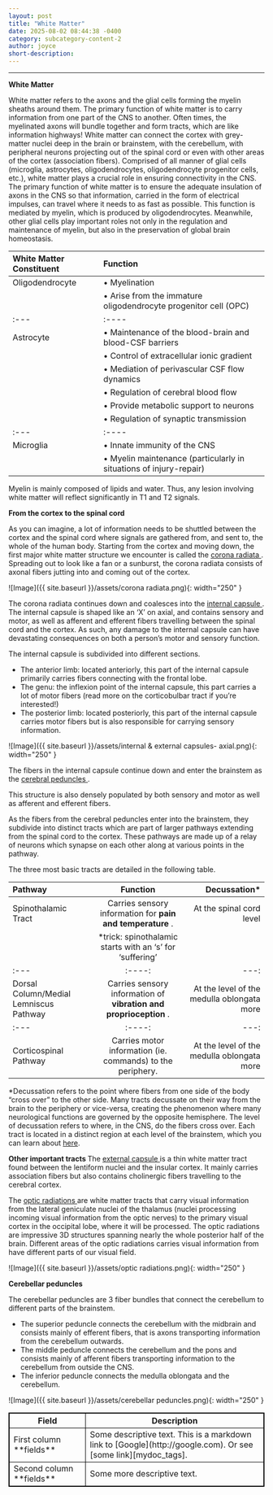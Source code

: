 ```yaml
---
layout: post
title: "White Matter"
date: 2025-08-02 08:44:38 -0400
category: subcategory-content-2
author: joyce
short-description: 
---
```


-----
<b> White Matter </b>

White matter refers to the axons and the glial cells forming the myelin sheaths around them. 
The primary function of white matter is to carry information from one part of the CNS to another. 
Often times, the myelinated axons will bundle together and form tracts, which are like information highways!
White matter can connect the cortex with grey-matter nuclei deep in the brain or brainstem, with the cerebellum, with peripheral neurons projecting out of the spinal cord or even with other areas of the cortex (association fibers).
Comprised of all manner of glial cells (microglia, astrocytes, oligodendrocytes, oligodendrocyte progenitor cells, etc.), white matter plays a crucial role in ensuring connectivity in the CNS. 
The primary function of white matter is to ensure the adequate insulation of axons in the CNS so that information, carried in the form of electrical impulses, can travel where it needs to as fast as possible. 
This function is mediated by myelin, which is produced by oligodendrocytes. 
Meanwhile, other glial cells play important roles not only in the regulation and maintenance of myelin, but also in the preservation of global brain homeostasis.

| White Matter Constituent      | Function | 
| :---            |:----   |
| Oligodendrocyte |•	Myelination |
|                 |•	Arise from the immature oligodendrocyte progenitor cell (OPC) |
| :---            |:----   |
| Astrocyte       |•	Maintenance of the blood-brain and blood-CSF barriers |
|                 |•	Control of extracellular ionic gradient |
|                 |•	Mediation of perivascular CSF flow dynamics |
|                 |•	Regulation of cerebral blood flow |
|                 |•	Provide metabolic support to neurons |
|                 |•	Regulation of synaptic transmission |
| :---            |:----   |
| Microglia       |•	Innate immunity of the CNS |
|                 |•	Myelin maintenance (particularly in situations of injury-repair) |

Myelin is mainly composed of lipids and water. Thus, any lesion involving white matter will reflect significantly in T1 and T2 signals.

<b> From the cortex to the spinal cord </b>

As you can imagine, a lot of information needs to be shuttled between the cortex and the spinal cord where signals are gathered from, and sent to, the whole of the human body. 
Starting from the cortex and moving down, the first major white matter structure we encounter is called the <u> corona radiata </u>. 
Spreading out to look like a fan or a sunburst, the corona radiata consists of axonal fibers jutting into and coming out of the cortex.

![Image]({{ site.baseurl }}/assets/corona radiata.png){: width="250" }

The corona radiata continues down and coalesces into the <u> internal capsule </u>. 
The internal capsule is shaped like an ‘X’ on axial, and contains sensory and motor, as well as afferent and efferent fibers travelling between the spinal cord and the cortex. 
As such, any damage to the internal capsule can have devastating consequences on both a person’s motor and sensory function.

The internal capsule is subdivided into different sections.
-	The anterior limb: located anteriorly, this part of the internal capsule primarily carries fibers connecting with the frontal lobe.
-	The genu: the inflexion point of the internal capsule, this part carries a lot of motor fibers (read more on the corticobulbar tract if you’re interested!)
-	The posterior limb: located posteriorly, this part of the internal capsule carries motor fibers but is also responsible for carrying sensory information.

![Image]({{ site.baseurl }}/assets/internal & external capsules- axial.png){: width="250" }

The fibers in the internal capsule continue down and enter the brainstem as the <u> cerebral peduncles </u>. 

This structure is also densely populated by both sensory and motor as well as afferent and efferent fibers. 

As the fibers from the cerebral peduncles enter into the brainstem, they subdivide into distinct tracts which are part of larger pathways extending from the spinal cord to the cortex. 
These pathways are made up of a relay of neurons which synapse on each other along at various points in the pathway.

The three most basic tracts are detailed in the following table.

| <b> Pathway </b>         | <b> Function </b>                                                | <b> Decussation* </b>   |
| :---                     |    :----:   |          ---: |
| Spinothalamic Tract      | Carries sensory information for <b> pain and temperature </b>.   |At the spinal cord level |
|                          |*trick: spinothalamic starts with an ‘s’ for ‘suffering’ |                         |
| :---                     |    :----:   |          ---: |
| Dorsal Column/Medial Lemniscus Pathway | Carries sensory information of <b> vibration and proprioception </b>.        | At the level of the medulla oblongata more  |
| :---                     |    :----:   |          ---: |
| Corticospinal Pathway                  | Carries motor information (ie. commands) to the periphery.                   | At the level of the medulla oblongata more  |

*Decussation refers to the point where fibers from one side of the body “cross over” to the other side. 
Many tracts decussate on their way from the brain to the periphery or vice-versa, creating the phenomenon where many neurological functions are governed by the opposite hemisphere. 
The level of decussation refers to where, in the CNS, do the fibers cross over.
Each tract is located in a distinct region at each level of the brainstem, which you can learn about <a href="{{ site.baseurl }}/subcategory-content-2/five-content-post">here</a>.

<b> Other important tracts </b>
The <u> external capsule </u> is a thin white matter tract found between the lentiform nuclei and the insular cortex. 
It mainly carries association fibers but also contains cholinergic fibers travelling to the cerebral cortex.

The <u> optic radiations </u> are white matter tracts that carry visual information from the lateral geniculate nuclei of the thalamus (nuclei processing incoming visual information from the optic nerves) to the primary visual cortex in the occipital lobe, where it will be processed. 
The optic radiations are impressive 3D structures spanning nearly the whole posterior half of the brain. 
Different areas of the optic radiations carries visual information from have different parts of our visual field.

![Image]({{ site.baseurl }}/assets/optic radiations.png){: width="250" }

<b> Cerebellar peduncles </b>

The cerebellar peduncles are 3 fiber bundles that connect the cerebellum to different parts of the brainstem.
-	The superior peduncle connects the cerebellum with the midbrain and consists mainly of efferent fibers, that is axons transporting information from the cerebellum outwards.
-	The middle peduncle connects the cerebellum and the pons and consists mainly of afferent fibers transporting information to the cerebellum from outside the CNS.
-	The inferior peduncle connects the medulla oblongata and the cerebellum.

![Image]({{ site.baseurl }}/assets/cerebellar peduncles.png){: width="250" }

<table style="border: 1px solid black; border-collapse: collapse">
<colgroup>
<col width="30%" />
<col width="70%" />
</colgroup>
<thead>
<tr class="header" style="border: 1px solid black; border-collapse: collapse">
<th style="border: 1px solid black; border-collapse: collapse">Field</th>
<th style="border: 1px solid black; border-collapse: collapse">Description</th>
</tr>
</thead>
<tbody>
<tr>
<td style="border: 1px solid black; border-collapse: collapse">First column **fields**</td>
<td style="border: 1px solid black; border-collapse: collapse">Some descriptive text. This is a markdown link to [Google](http://google.com). Or see [some link][mydoc_tags].</td>
</tr>
<tr style="border: 1px solid black; border-collapse: collapse">
<td style="border: 1px solid black; border-collapse: collapse">Second column **fields**</td>
<td style="border: 1px solid black; border-collapse: collapse">Some more descriptive text.
</td>
</tr>
</tbody>
</table>
